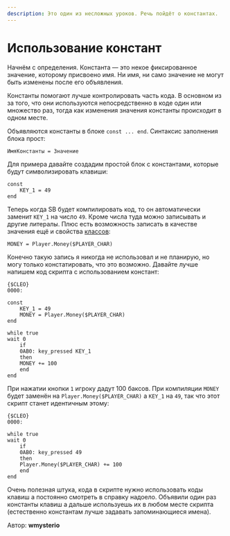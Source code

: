 ```yaml
---
description: Это один из несложных уроков. Речь пойдёт о константах.
---
```


# Использование констант

Начнём с определения. Константа — это некое фиксированное значение, которому присвоено имя. Ни имя, ни само значение не могут быть изменены после его объявления.

Константы помогают лучше контролировать часть кода. В основном из за того, что они используются непосредственно в коде один или множество раз, тогда как изменения значения константы происходит в одном месте.

Объявляются константы в блоке `const ... end`. Синтаксис заполнения блока прост:

```
ИмяКонстанты = Значение
```

Для примера давайте создадим простой блок с константами, которые будут символизировать клавиши:

```
const
    KEY_1 = 49
end
```

Теперь когда SB будет компилировать код, то он автоматически заменит `KEY_1` на число `49`. Кроме числа туда можно записывать и другие литералы. Плюс есть возможность записать в качестве значения ещё и свойства [классов](000300.md#klassy):

```
MONEY = Player.Money($PLAYER_CHAR)
```

Конечно такую запись я никогда не использовал и не планирую, но могу только констатировать, что это возможно. Давайте лучше напишем код скрипта с использованием констант:

```
{$CLEO}
0000:

const
	KEY_1 = 49
	MONEY = Player.Money($PLAYER_CHAR)
end

while true
wait 0
	if
	0AB0: key_pressed KEY_1
	then
	MONEY += 100
	end
end
```

При нажатии кнопки `1` игроку дадут 100 баксов. При компиляции `MONEY` будет заменён на `Player.Money($PLAYER_CHAR)` а `KEY_1` на `49`, так что этот скрипт станет идентичным этому:

```
{$CLEO}
0000:

while true
wait 0
	if
	0AB0: key_pressed 49
	then
	Player.Money($PLAYER_CHAR) += 100
	end
end
```

Очень полезная штука, кода в скрипте нужно использовать коды клавиш а постоянно смотреть в справку надоело. Объявили один раз константы клавиш а дальше используешь их в любом месте скрипта (естественно константам лучше задавать запоминающиеся имена).

Автор: **wmysterio**
